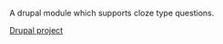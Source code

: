 A drupal module which supports cloze type questions.  

[Drupal project](https://www.drupal.org/project/clozeq)
